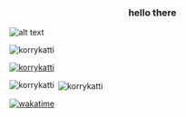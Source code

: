 <h3 align="center">hello there</h3>

![alt text](https://github-readme-lastfm-stats.netlify.app/.netlify/functions/card?user=korrykatti)

<p align="left"> <img src="https://komarev.com/ghpvc/?username=korrykatti&label=Profile%20views&color=0e75b6&style=flat" alt="korrykatti" /> </p>

<p align="left"> <a href="https://github.com/ryo-ma/github-profile-trophy"><img src="https://github-profile-trophy.vercel.app/?username=korrykatti" alt="korrykatti" /></a> </p>

<p><img align="left" src="https://github-readme-stats.vercel.app/api/top-langs?username=korrykatti&show_icons=true&locale=en&layout=compact" alt="korrykatti" /></p>

<p>&nbsp;<img align="center" src="https://github-readme-stats.vercel.app/api?username=korrykatti&show_icons=true&locale=en" alt="korrykatti" /></p>


[![wakatime](https://wakatime.com/badge/user/575be6fb-dae0-4ee6-89bb-0c841fb08a85.svg)](https://wakatime.com/@575be6fb-dae0-4ee6-89bb-0c841fb08a85)
